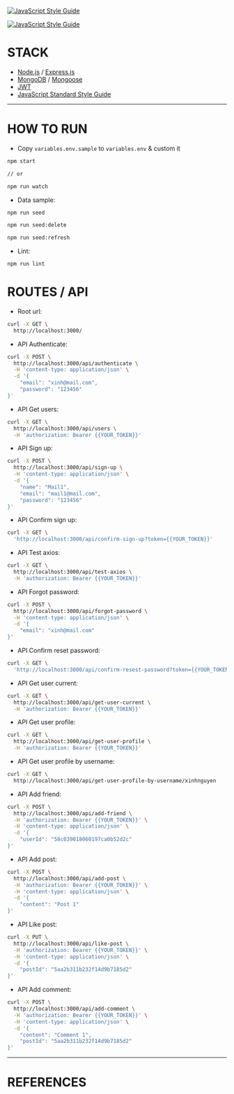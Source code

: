 [![JavaScript Style Guide](https://cdn.rawgit.com/standard/standard/master/badge.svg)](https://github.com/standard/standard)

[![JavaScript Style Guide](https://img.shields.io/badge/code_style-standard-brightgreen.svg)](https://standardjs.com)

# STACK

- [Node.js](https://nodejs.org/) / [Express.js](http://expressjs.com/)
- [MongoDB](https://www.mongodb.com/) / [Mongoose](http://mongoosejs.com/)
- [JWT](https://jwt.io/)
- [JavaScript Standard Style Guide](https://standardjs.com/)

---
# HOW TO RUN

- Copy `variables.env.sample` to `variables.env` & custom it

```bash
npm start

// or

npm run watch
```

- Data sample:
```bash
npm run seed

npm run seed:delete

npm run seed:refresh
```

- Lint:
```bash
npm run lint
```

# ROUTES / API
-  Root url:
```bash
curl -X GET \
  http://localhost:3000/
```

- API Authenticate:
```bash
curl -X POST \
  http://localhost:3000/api/authenticate \
  -H 'content-type: application/json' \
  -d '{
	"email": "xinh@mail.com",
	"password": "123456"
}'
```

- API Get users:
```bash
curl -X GET \
  http://localhost:3000/api/users \
  -H 'authorization: Bearer {{YOUR_TOKEN}}'
```

- API Sign up:
```bash
curl -X POST \
  http://localhost:3000/api/sign-up \
  -H 'content-type: application/json' \
  -d '{
	"name": "Mail1",
	"email": "mail1@mail.com",
	"password": "123456"
}'
```

- API Confirm sign up:
```bash
curl -X GET \
  'http://localhost:3000/api/confirm-sign-up?token={{YOUR_TOKEN}}'
```

- API Test axios:
```bash
curl -X GET \
  http://localhost:3000/api/test-axios \
  -H 'authorization: Bearer {{YOUR_TOKEN}}'
```

- API Forgot password:
```bash
curl -X POST \
  http://localhost:3000/api/forgot-password \
  -H 'content-type: application/json' \
  -d '{
	"email": "xinh@mail.com"
}'
```

- API Confirm reset password:
```bash
curl -X GET \
  'http://localhost:3000/api/confirm-resest-password?token={{YOUR_TOKEN}}'
```

- API Get user current:
```bash
curl -X GET \
  http://localhost:3000/api/get-user-current \
  -H 'authorization: Bearer {{YOUR_TOKEN}}'
```

- API Get user profile:
```bash
curl -X GET \
  http://localhost:3000/api/get-user-profile \
  -H 'authorization: Bearer {{YOUR_TOKEN}}'
```

- API Get user profile by username:
```bash
curl -X GET \
  http://localhost:3000/api/get-user-profile-by-username/xinhnguyen
```

- API Add friend:
```bash
curl -X POST \
  http://localhost:3000/api/add-friend \
  -H 'authorization: Bearer {{YOUR_TOKEN}}' \
  -H 'content-type: application/json' \
  -d '{
	"userId": "58c039018060197ca0b52d2c"
}'
```

- API Add post:
```bash
curl -X POST \
  http://localhost:3000/api/add-post \
  -H 'authorization: Bearer {{YOUR_TOKEN}}' \
  -H 'content-type: application/json' \
  -d '{
	"content": "Post 1"
}'
```

- API Like post:
```bash
curl -X PUT \
  http://localhost:3000/api/like-post \
  -H 'authorization: Bearer {{YOUR_TOKEN}}' \
  -H 'content-type: application/json' \
  -d '{
	"postId": "5aa2b311b232f14d9b7185d2"
}'
```

- API Add comment:
```bash
curl -X POST \
  http://localhost:3000/api/add-comment \
  -H 'authorization: Bearer {{YOUR_TOKEN}}' \
  -H 'content-type: application/json' \
  -d '{
	"content": "Comment 1",
	"postId": "5aa2b311b232f14d9b7185d2"
}'
```

---
# REFERENCES
